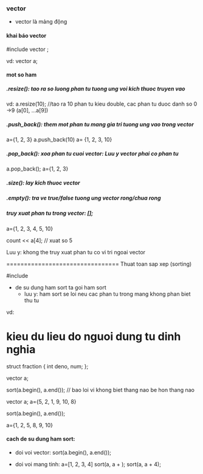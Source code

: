 ### vector
- vector là mảng động

#### khai báo vector
#include <vector>
vector <kieu du lieu> <ten vector>;

vd:
vector <double> a;

#### mot so ham

##### .resize(<kick thuoc>): tao ra so luong phan tu tuong ung voi kich thuoc truyen vao

vd: a.resize(10); //tao ra 10 phan tu kieu double, cac phan tu duoc danh so 0 ->9 (a[0], ...a[9])

##### .push_back(<gia tri>): them mot phan tu mang gia tri tuong ung vao trong vector

a={1, 2, 3}
a.push_back(10)
a= {1, 2, 3, 10}

##### .pop_back(): xoa phan tu cuoi vector: Luu y vector phai co phan tu

a.pop_back();
a={1, 2, 3}

##### .size(): lay kich thuoc vector
##### .empty(): tra ve true/false tuong ung vector rong/chua rong

##### truy xuat phan tu trong vector: <ten vector> [<chi so>];

a={1, 2, 3, 4, 5, 10}

count << a[4]; // xuat so 5

Luu y: khong the truy xuat phan tu co vi tri ngoai vector

================================
Thuat toan sap xep (sorting)

#include <algorithm>

- de su dung ham sort ta goi ham sort
  + luu y: ham sort se loi neu cac phan tu trong mang khong phan biet thu tu

vd:

# kieu du lieu do nguoi dung tu dinh nghia
struct fraction {
	int deno, num;
};

vector <fraction> a;


sort(a.begin(), a.end()); // bao loi vi khong biet thang nao be hon thang nao

vector <int> a;
a={5, 2, 1, 9, 10, 8}

sort(a.begin(), a.end());

a={1, 2, 5, 8, 9, 10}


#### cach de su dung ham sort:

- doi voi vector:
sort(a.begin(), a.end());

- doi voi mang tinh:
a=[1, 2, 3, 4]
sort(a, a + <so luong phan tu trong day a>);
sort(a, a + 4);
